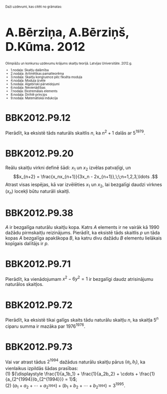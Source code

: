 # &nbsp;

<hgroup style="font-size:70%">

<p>Daži uzdevumi, kas citēti no grāmatas:</p>

<h1 style="font-size:28pt">A.Bērziņa, A.Bērziņš, D.Kūma. 2012</h1>

<p>Olimpiāžu un konkursu uzdevumu krājums skaitļu teorijā. Latvijas 
Universitāte. 2012.g.</p>

</hgroup>
<hgroup style="font-size:70%">

* 1.nodaļa: Skaitļu dalāmība
* 2.nodaļa: Aritmētikas pamatteorēma
* 3.nodaļa: Skaitļu kongruence pēc fiksēta moduļa
* 4.nodaļa: Moduļa izvēle
* 5.nodaļa: Algebriski pārveidojumi
* 6.nodaļa: Nevienādības
* 7.nodaļa: Ekstremālais elements
* 8.nodaļa: Dirihlē princips
* <blue>9.nodaļa: Matemātiskā indukcija</blue>

</hgroup>


# <lo-sample/> BBK2012.P9.12

Pierādīt, ka eksistē tāds naturāls skaitlis $n$, 
ka $n^2 + 1$ dalās ar  $5^{1979}$.

<!--
sameAs=LV.OTHER.TST.1979.10.2
-->


# <lo-sample/> BBK2012.P9.20

Reālu skaitļu virkni definē šādi:
$x_1$ un $x_2$ izvēlas patvaļīgi, un
$$x_{n+2} = \frac{x_nx_{n+1}}{3x_n - 2x_{n+1}},\;\;n=1,2,3,\ldots .$$
Atrast visas iespējas, kā var izvēlēties
$x_1$ un $x_2$, lai bezgalīgi daudzi virknes 
$\left( x_n \right)$
locekļi būtu naturāli skaitļi.

<!--
sameAs=LV.OTHER.TST.1989.10.3
-->



# <lo-sample/> BBK2012.P9.38

$A$ ir bezgalīga naturālu skaitļu kopa. Katrs $A$ elements 
ir ne vairāk kā $1990$
dažādu pirmskaitļu reizinājums. Pierādīt, ka eksistē tāds 
skaitlis  $p$ un tāda kopas $A$
bezgalīga apakškopa $B$, ka katru divu dažādu $B$ 
elementu lielākais kopīgais dalītājs ir
$p$.

<!--
sameAs=LV.OTHER.TST.1990.11.5
-->




# <lo-sample/> BBK2012.P9.71

Pierādīt, ka vienādojumam  $x^2 - 6y^2 = 1$
ir bezgalīgi daudz atrisinājumu naturālos
skaitļos.

<!--
sameAs=LV.OTHER.TST.1976.10.3
-->


# <lo-sample/> BBK2012.P9.72

Pierādīt, ka eksistē tikai galīgs skaits tādu 
naturālu skaitļu $n$, ka skaitļa $5^n$ ciparu
summa ir mazāka par $1976^{1976}$.

<!--
sameAs=LV.OTHER.TST.1976.11.5
-->



# <LO-REFFF/> BBK2012.P9.73

Vai var atrast tādus $2^{1994}$
dažādus naturālu skaitļu pārus
$\left( a_i,b_i \right)$, 
ka vienlaikus izpildās šādas prasības:  
(1) ${\displaystyle 
\frac{1}{a_1b_1} + \frac{1}{a_2b_2} + \cdots + 
\frac{1}{a_{2^{1994}}b_{2^{1994}}} = 1}$;   
(2) ${\displaystyle
\left( a_1 + a_2 + \cdots + a_{2^{1994}}\right) + 
\left( b_1 + b_2 + \cdots + b_{2^{1994}}\right) = 3^{1995}}$.

<!--
mainEntry=LV.TST.1994.2
-->



